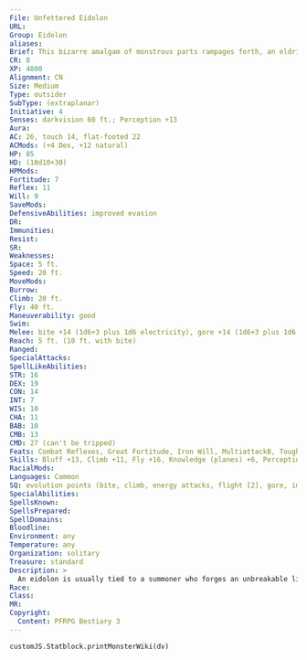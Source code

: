 ```yaml
---
File: Unfettered Eidolon
URL: 
Group: Eidolon
aliases: 
Brief: This bizarre amalgam of monstrous parts rampages forth, an eldritch rune seared upon its forehead.
CR: 8
XP: 4800
Alignment: CN
Size: Medium
Type: outsider
SubType: (extraplanar)
Initiative: 4
Senses: darkvision 60 ft.; Perception +13
Aura: 
AC: 26, touch 14, flat-footed 22
ACMods: (+4 Dex, +12 natural)
HP: 85
HD: (10d10+30)
HPMods: 
Fortitude: 7
Reflex: 11
Will: 9
SaveMods: 
DefensiveAbilities: improved evasion
DR: 
Immunities: 
Resist: 
SR: 
Weaknesses: 
Space: 5 ft.
Speed: 20 ft.
MoveMods: 
Burrow: 
Climb: 20 ft.
Fly: 40 ft.
Maneuverability: good
Swim: 
Melee: bite +14 (1d6+3 plus 1d6 electricity), gore +14 (1d6+3 plus 1d6 electricity), tail slap +12 (1d6+1 plus 1d6 electricity)
Reach: 5 ft. (10 ft. with bite)
Ranged: 
SpecialAttacks: 
SpellLikeAbilities: 
STR: 16
DEX: 19
CON: 14
INT: 7
WIS: 10
CHA: 11
BAB: 10
CMB: 13
CMD: 27 (can't be tripped)
Feats: Combat Reflexes, Great Fortitude, Iron Will, MultiattackB, Toughness, Weapon Finesse
Skills: Bluff +13, Climb +11, Fly +16, Knowledge (planes) +6, Perception +13, Sense Motive +8, Stealth +12
RacialMods: 
Languages: Common
SQ: evolution points (bite, climb, energy attacks, flight [2], gore, improved evasion, improved natural armor [2], reach [bite], tail, tail slap)
SpecialAbilities: 
SpellsKnown: 
SpellsPrepared: 
SpellDomains: 
Bloodline: 
Environment: any
Temperature: any
Organization: solitary
Treasure: standard
Description: >
  An eidolon is usually tied to a summoner who forges an unbreakable link with a being not of his world, calling upon it and sending it back to its otherworldly home as he needs. When a summoner dies, this link is destroyed and the eidolon is banished back from whence it came. Occasionally, however, this link between eidolon and summoner is unnaturally severed, usually as a result of powerful magic or some bizarre death, freeing the eidolon upon the world. Few can predict what specific events might cause an eidolon to become unfettered, but those that do become stranded on a plane alien to them, released to act as they please. An eidolon that loses its link to its summoner loses its link to its home realm, and many unfettered eidolons go mad, the glowing runes that once represented their bonds burning painful scars onto their bodies. Unfettered eidolons are not quite as powerful as normal eidolons, but without their evolutions tied to their summoners' whims, these bizarre and varied creatures continue to evolve and advance on their own.   CREATING AN UNFETTERED EIDOLON  Unfettered eidolons can take on many shapes and sizes. The stats presented here are for a Medium unfettered eidolon with the serpentine base form and 17 evolution points, but an eidolon can take almost any form. An unfettered eidolon has one of four base forms: aquatic, biped, quadruped, or serpentine. Each base form determines an eidolon's speed, good and bad saves, and ability scores, and allots 5 of its starting 8 evolution points to starting evolutions (the bonuses from these starting evolutions are already factored into the starting statistics). Each base form starts at Medium size. An unfettered eidolon can increase to Large size or larger by spending additional evolution points (see below).  Aquatic Base Form: Speed 20 ft., swim 40 ft.; Saves Fort (good), Ref (good), Will (bad); Ability Scores Str 16, Dex 12, Con 13, Int 7, Wis 10, Cha 11; Starting Evolutions bite, gills, improved natural armor, swim (2).  Biped Base Form: Speed 30 ft.; Saves Fort (good), Ref (bad), Will (good); Ability Scores Str 16, Dex 12, Con 13, Int 7, Wis 10, Cha 11; Starting Evolutions arms, claws, legs.  Quadruped Base Form: Speed 40 ft.; Saves Fort (good), Ref (good), Will (bad); Ability Scores Str 14, Dex 14, Con 13, Int 7, Wis 10, Cha 11; Starting Evolutions bite, legs (2).  Serpentine Base Form: Speed 20 ft., climb 20 ft.; Saves Fort (bad), Ref (good), Will (good); Ability Scores Str 12, Dex 16, Con 13, Int 7, Wis 10, Cha 11; Starting Evolutions bite, climb, reach (bite), tail, tail slap.  An unfettered eidolon begins with 1 Hit Die, a +2 natural armor bonus, and the evasion ability. As an unfettered eidolon's Hit Dice increase (see Evolution Points, below), it gains additional bonuses and abilities. At 2 Hit Dice, and every 3 HD thereafter, an unfettered eidolon's base armor bonus increases by +2. This bonus may be split between an armor bonus and a natural armor bonus. Also at 2 Hit Dice, and every 3 HD thereafter, an unfettered eidolon adds +1 to both its Strength and Dexterity scores. At 5 Hit Dice, and every 4 HD thereafter, an unfettered eidolon adds +1 to any one of its ability scores. At 7 Hit Dice, an unfettered eidolon gains Multiattack as a bonus feat.  Evolution Points  Unfettered eidolons have a number of evolution points (EP) you can use to purchase abilities and defenses in addition to those presented above. An unfettered eidolon starts with 8 EP, regardless of its base form. For each additional EP spent beyond 8, an unfettered eidolon's Hit Dice increase by 1. An unfettered eidolon's CR increases with its Hit Dice, as outlined on Table 1-2 on page 291 of the Pathfinder RPG Bestiary using the "outsider" line. Many of these abilities are universal monster rules detailed starting on page 292 of this book.   Arms (Ex, 2 EP): Grows an additional pair of arms and hands. The eidolon must have the Weapon Training evolution in order to use weapons.  Bite (Ex, 1 EP): Gains a bite attack (1d6 damage).  Burrow (Ex, 3 EP): Gains a burrow speed equal to 1/2 its base speed. The eidolon must have at least 7 Hit Dice to select this evolution.  Claw (Ex, 1 EP): Gains two claw attacks (1d4 damage). The eidolon must have arms or legs to take this evolution.  Climb (Ex, 1 EP): Gains a climb speed equal to its base speed. For each additional EP spent on this evolution, this speed increases by 20 feet.  Energy Attacks (Su, 2 EP): Choose one energy type (acid, cold, electricity, or fire). All of the eidolon's natural attacks deal +1d6 points of damage of this energy type. The eidolon must have at least 4 Hit Dice to select this evolution.  Flight (Ex, 2 EP): Grows wings, gaining a fly speed equal to its base speed (good maneuverability). For each additional EP spent, the fly speed increases by 20 feet. The eidolon must have at least 4 Hit Dice to select this evolution.  Gills (Ex, 1 EP): Can breathe underwater indefinitely in addition to air.  Gore (Ex, 2 EP): Gains a gore attack (1d6 damage).  Huge (Ex, 6 EP): Grows to Huge size (adjusting its Strength, Constitution, Dexterity, natural armor bonus, and size modifier to attacks and AC as detailed on page 296 of the Bestiary, and increasing the damage of all of its attacks as detailed on page 297 of this book). If the eidolon has the biped base form, its reach increases to 15 feet (10 feet for all other base forms). The eidolon must have the Large evolution and at least 10 Hit Dice to select this evolution.  Improved Evasion (Ex, 3 EP): Gains improved evasion.  Improved Natural Armor (Ex, 1 EP): Gains a +2 bonus to its natural armor. This evolution can be taken once if it has 3 or fewer Hit Dice, and one additional time for every 4 additional Hit Dice the eidolon has.  Large (Ex, 4 EP): Grows to Large size (adjusting its Strength, Constitution, Dexterity, natural armor bonus, and size modifier to attacks and AC as detailed on page 296 of the Bestiary, and increasing the damage of all of its attacks as detailed on page 297 of this book). If the eidolon has the biped base form, it also gains 10-foot reach. The eidolon must have at least 6 Hit Dice to select this evolution.  Legs (Ex, 2 EP): Grows an additional pair of legs. Each pair of legs increases the eidolon's base speed by 10 feet.  Magical Flight (Su, 4 EP): Flies by means of magic, gaining a fly speed equal to its base speed (perfect maneuverability).   For each additional EP spent, this speed increases by 20 feet. The eidolon must have at least 4 Hit Dice before selecting this evolution.  Reach (Ex, 1 EP): The reach of one of the eidolon's attacks increases by 5 feet.  Resistance (Ex, 1 EP): Gains resistance 5 against one energy type (acid, cold, electricity, fire, or sonic).  Slam (Ex, 1 EP): Gains a slam attack (1d8 damage). The eidolon must have arms to take this evolution.  Sting (Ex, 1 EP): Gains a sting attack (1d4 damage). The eidolon must have a tail to take this evolution.  Swim (Ex, 1 EP): Gains a swim speed equal to its base speed. For each additional EP spent, this speed increases by 20 feet.  Tail (Ex, 1 EP): Grows a long, powerful tail, gaining a +2 racial bonus on Acrobatics checks made to balance on a surface.  Tail Slap (Ex, 1 EP): Gains a tail slap attack (1d6 damage). The eidolon must have a tail to take this evolution.  Weapon Training (Ex, 2 or 4 EP): Gains Simple Weapon Proficiency as a bonus feat. For 2 additional EP, it gains proficiency with all martial weapons as well.  Small Eidolons  The standard eidolon starts as Medium-sized, but Small eidolons are also possible. Compared to a Medium eidolon, a Small eidolon gains +2 to its Dexterity, -4 to its Strength, and -2 to its Constitution. It also gains a +1 size bonus to its AC and on attack rolls, a -1 size penalty on its CMB and to its CMD score, and a +4 size bonus on Stealth skill checks. If it can fly, it gains a +2 size bonus on Fly skill checks. Reduce the damage of all of its attacks by one step.
Race: 
Class: 
MR: 
Copyright:
  Content: PFRPG Bestiary 3
---
```

```dataviewjs
customJS.Statblock.printMonsterWiki(dv)
```
